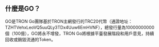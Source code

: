 ## 什麼是GO？ ##

GO是TRON Go團隊基於TRON主網發行的TRC20代幣（通證地址：TZHTVehxLeoVQ5uuQLy3TDx4Uuw6EmHVNF），總發行量為10000000000個（100億），GO將永不增發，TRON Go將根據平臺發展階段和用戶意見，持續回收或銷毀流通的Token。
